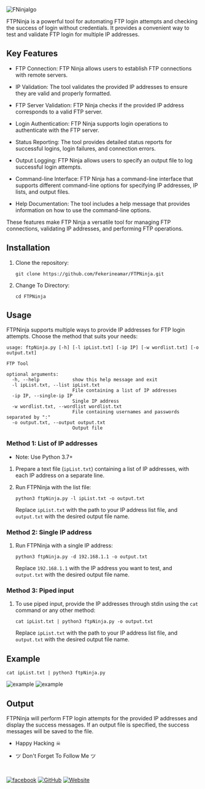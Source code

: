 ![FNinjalgo](https://github.com/Fekerineamar/Fekerineamar/blob/master/img/FNINJA.png)

FTPNinja is a powerful tool for automating FTP login attempts and checking the success of login without credentials. It provides a convenient way to test and validate FTP login for multiple IP addresses.

## Key Features
* FTP Connection: FTP Ninja allows users to establish FTP connections with remote servers.

* IP Validation: The tool validates the provided IP addresses to ensure they are valid and properly formatted.

* FTP Server Validation: FTP Ninja checks if the provided IP address corresponds to a valid FTP server.

* Login Authentication: FTP Ninja supports login operations to authenticate with the FTP server.

* Status Reporting: The tool provides detailed status reports for successful logins, login failures, and connection errors.

* Output Logging: FTP Ninja allows users to specify an output file to log successful login attempts.

* Command-line Interface: FTP Ninja has a command-line interface that supports different command-line options for specifying IP addresses, IP lists, and output files.

* Help Documentation: The tool includes a help message that provides information on how to use the command-line options.

These features make FTP Ninja a versatile tool for managing FTP connections, validating IP addresses, and performing FTP operations.

## Installation

1. Clone the repository:
   ```
   git clone https://github.com/Fekerineamar/FTPNinja.git
   ```

2. Change To Directory:
   ```
   cd FTPNinja
   ```

## Usage

FTPNinja supports multiple ways to provide IP addresses for FTP login attempts. Choose the method that suits your needs:

```
usage: ftpNinja.py [-h] [-l ipList.txt] [-ip IP] [-w wordlist.txt] [-o output.txt]

FTP Tool

optional arguments:
  -h, --help            show this help message and exit
  -l ipList.txt, --list ipList.txt
                        File containing a list of IP addresses
  -ip IP, --single-ip IP
                        Single IP address
  -w wordlist.txt, --wordlist wordlist.txt
                        File containing usernames and passwords separated by ":"
  -o output.txt, --output output.txt
                        Output file

```

### Method 1: List of IP addresses
* Note: Use Python 3.7+

1. Prepare a text file (`ipList.txt`) containing a list of IP addresses, with each IP address on a separate line.

2. Run FTPNinja with the list file:
   ```
   python3 ftpNinja.py -l ipList.txt -o output.txt
   ```
   Replace `ipList.txt` with the path to your IP address list file, and `output.txt` with the desired output file name.

### Method 2: Single IP address

1. Run FTPNinja with a single IP address:
   ```
   python3 ftpNinja.py -d 192.168.1.1 -o output.txt
   ```
   Replace `192.168.1.1` with the IP address you want to test, and `output.txt` with the desired output file name.

### Method 3: Piped input

1. To use piped input, provide the IP addresses through stdin using the `cat` command or any other method:
   ```
   cat ipList.txt | python3 ftpNinja.py -o output.txt
   ```
   Replace `ipList.txt` with the path to your IP address list file, and `output.txt` with the desired output file name.

## Example 
   ```
   cat ipList.txt | python3 ftpNinja.py 
   ```
   ![example](https://github.com/Fekerineamar/Fekerineamar/blob/master/img/e.g.png)
   ![example](https://github.com/Fekerineamar/Fekerineamar/blob/master/img/Fwget.png)
   
## Output

FTPNinja will perform FTP login attempts for the provided IP addresses and display the success messages. If an output file is specified, the success messages will be saved to the file.

- Happy Hacking ☠

- ツ Don't Forget To Follow Me ツ
<br>

[![facebook](https://img.shields.io/badge/-Facebook-1877F2?style=for-the-badge&logo=Figma&logoColor=eeffff)](https://www.facebook.com/profile.php?id=100076323828870)
[![GitHub](https://img.shields.io/badge/-GitHub-181717?style=for-the-badge&logo=GitHub&logoColor=eeffff)](https://github.com/FekerineAmar/)
[![Website](https://img.shields.io/badge/-Website-181717?style=for-the-badge&logo=Internet-Archive&logoColor=eeffff)](https://developer.x10.mx/)
